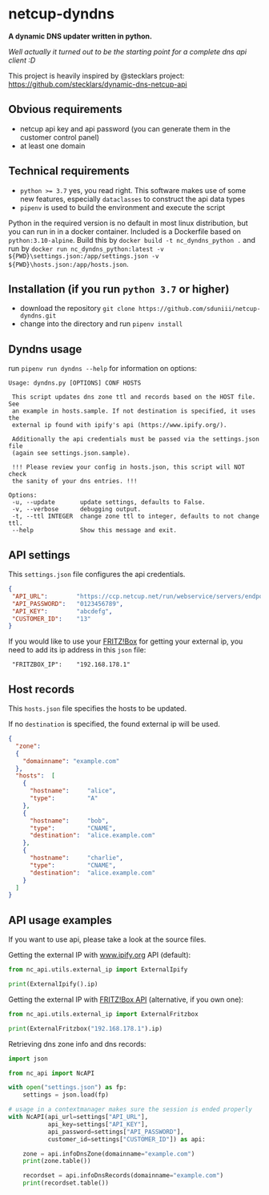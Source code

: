 # netcup-dyndns
**A dynamic DNS updater written in python.**

*Well actually it turned out to be the starting point for a complete dns api client :D*

This project is heavily inspired by @stecklars project:
https://github.com/stecklars/dynamic-dns-netcup-api

## Obvious requirements
 * netcup api key and api password (you can generate them in the customer control panel)
 * at least one domain
 
## Technical requirements
 * `python >= 3.7` yes, you read right. This software makes use of some new features, especially `dataclasses` to construct the api data types
 * `pipenv` is used to build the environment and execute the script
 
 Python in the required version is no default in most linux distribution, but you can run in in a docker container.
 Included is a Dockerfile based on `python:3.10-alpine`.
 Build this by `docker build -t nc_dyndns_python .` and run by `docker run nc_dyndns_python:latest -v ${PWD}\settings.json:/app/settings.json -v ${PWD}\hosts.json:/app/hosts.json`.
 
## Installation (if you run `python 3.7` or higher)
 * download the repository  `git clone https://github.com/sduniii/netcup-dyndns.git`
 * change into the directory and run `pipenv install`
 
## Dyndns usage
 run `pipenv run dyndns --help` for information on options:
 ```
Usage: dyndns.py [OPTIONS] CONF HOSTS

  This script updates dns zone ttl and records based on the HOST file. See
  an example in hosts.sample. If not destination is specified, it uses the
  external ip found with ipify's api (https://www.ipify.org/).

  Additionally the api credentials must be passed via the settings.json file
  (again see settings.json.sample).

  !!! Please review your config in hosts.json, this script will NOT check
  the sanity of your dns entries. !!!

Options:
  -u, --update       update settings, defaults to False.
  -v, --verbose      debugging output.
  -t, --ttl INTEGER  change zone ttl to integer, defaults to not change ttl.
  --help             Show this message and exit.

```
 
## API settings
 This `settings.json` file configures the api credentials.
 ```json
{
  "API_URL":        "https://ccp.netcup.net/run/webservice/servers/endpoint.php?JSON",
  "API_PASSWORD":   "0123456789",
  "API_KEY":        "abcdefg",
  "CUSTOMER_ID":    "13"
}
```

If you would like to use your [FRITZ!Box](https://en.wikipedia.org/wiki/Fritz!Box) for getting your external ip, you need to add its ip address in this `json` file:
 ```
  "FRITZBOX_IP":    "192.168.178.1"
```

## Host records
This `hosts.json` file specifies the hosts to be updated.

If no `destination` is specified, the found external ip will be used.
```json
{
  "zone":
  {
    "domainname": "example.com"
  },
  "hosts":  [
    {
      "hostname":     "alice",
      "type":         "A"
    },
    {
      "hostname":     "bob",
      "type":         "CNAME",
      "destination":  "alice.example.com"
    },
    {
      "hostname":     "charlie",
      "type":         "CNAME",
      "destination":  "alice.example.com"
    }
  ]
}
```

## API usage examples
 If you want to use api, please take a look at the source files.
 
Getting the external IP with www.ipify.org API (default):
 ```python
from nc_api.utils.external_ip import ExternalIpify

print(ExternalIpify().ip)
```

Getting the external IP with [FRITZ!Box API](https://github.com/kbr/fritzconnection) (alternative, if you own one):
 ```python
from nc_api.utils.external_ip import ExternalFritzbox

print(ExternalFritzbox("192.168.178.1").ip)
```

Retrieving dns zone info and dns records:
```python
import json

from nc_api import NcAPI

with open("settings.json") as fp:
    settings = json.load(fp)

# usage in a contextmanager makes sure the session is ended properly
with NcAPI(api_url=settings["API_URL"],
           api_key=settings["API_KEY"],
           api_password=settings["API_PASSWORD"],
           customer_id=settings["CUSTOMER_ID"]) as api:

    zone = api.infoDnsZone(domainname="example.com")
    print(zone.table())

    recordset = api.infoDnsRecords(domainname="example.com")
    print(recordset.table())
```
